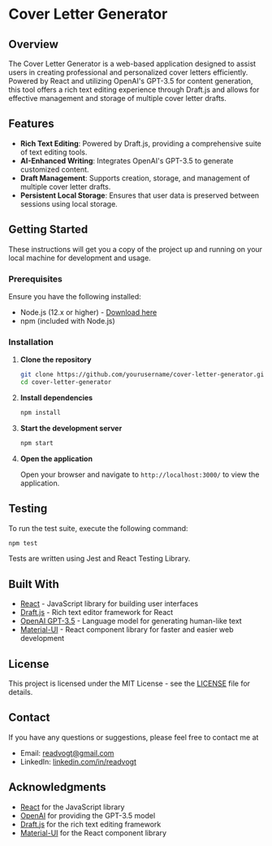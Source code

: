 # Cover Letter Generator

## Overview

The Cover Letter Generator is a web-based application designed to assist users in creating professional and personalized cover letters efficiently. Powered by React and utilizing OpenAI's GPT-3.5 for content generation, this tool offers a rich text editing experience through Draft.js and allows for effective management and storage of multiple cover letter drafts.

## Features

- **Rich Text Editing**: Powered by Draft.js, providing a comprehensive suite of text editing tools.
- **AI-Enhanced Writing**: Integrates OpenAI's GPT-3.5 to generate customized content.
- **Draft Management**: Supports creation, storage, and management of multiple cover letter drafts.
- **Persistent Local Storage**: Ensures that user data is preserved between sessions using local storage.

## Getting Started

These instructions will get you a copy of the project up and running on your local machine for development and usage.

### Prerequisites

Ensure you have the following installed:

- Node.js (12.x or higher) - [Download here](https://nodejs.org/en/download/)
- npm (included with Node.js)

### Installation

1. **Clone the repository**

   ```bash
   git clone https://github.com/yourusername/cover-letter-generator.git
   cd cover-letter-generator
   ```

2. **Install dependencies**

   ```bash
   npm install
   ```

3. **Start the development server**

   ```bash
   npm start
   ```

4. **Open the application**

   Open your browser and navigate to `http://localhost:3000/` to view the application.

## Testing

To run the test suite, execute the following command:

```bash
npm test
```

Tests are written using Jest and React Testing Library.

## Built With

- [React](https://reactjs.org/) - JavaScript library for building user interfaces
- [Draft.js](https://draftjs.org/) - Rich text editor framework for React
- [OpenAI GPT-3.5](https://platform.openai.com/docs/guides/gpt) - Language model for generating human-like text
- [Material-UI](https://material-ui.com/) - React component library for faster and easier web development

## License

This project is licensed under the MIT License - see the [LICENSE](LICENSE) file for details.

## Contact

If you have any questions or suggestions, please feel free to contact me at

- Email: [readvogt@gmail.com](mailto:readvogt@gmail.com)
- LinkedIn: [linkedin.com/in/readvogt](https://www.linkedin.com/in/reed-vogt-fullstack-developer/)

## Acknowledgments

- [React](https://reactjs.org/) for the JavaScript library
- [OpenAI](https://openai.com/) for providing the GPT-3.5 model
- [Draft.js](https://draftjs.org/) for the rich text editing framework
- [Material-UI](https://material-ui.com/) for the React component library
